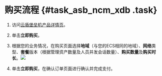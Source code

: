 # 购买流程 {#task_asb_ncm_xdb .task}

1.   访问[云盾堡垒机产品详情页](https://www.aliyun.com/product/bastionhost)。 
2.   单击**立即购买**。 
3.  根据您的业务情况，在购买页面选择**地域**（与您的ECS相同的地域）、**网络**类型、**套餐**版本（根据管理资产数量及人员并发会话数量）、**购买数量**及**购买时长**。![](http://static-aliyun-doc.oss-cn-hangzhou.aliyuncs.com/assets/img/12723/15371759653733_zh-CN.png)

 
4.   单击**立即购买**，在确认订单页面进行确认并完成支付。 

